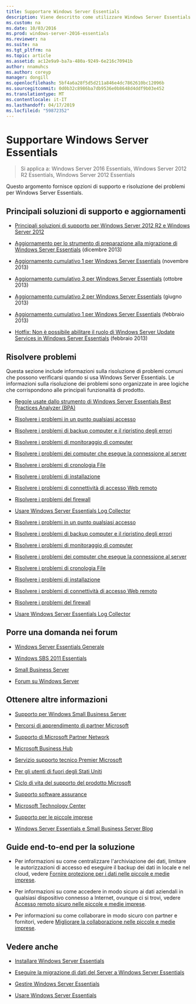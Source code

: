 ```yaml
---
title: Supportare Windows Server Essentials
description: Viene descritto come utilizzare Windows Server Essentials
ms.custom: na
ms.date: 10/03/2016
ms.prod: windows-server-2016-essentials
ms.reviewer: na
ms.suite: na
ms.tgt_pltfrm: na
ms.topic: article
ms.assetid: ac12e9a9-ba7a-480a-9249-6e216c70941b
author: nnamuhcs
ms.author: coreyp
manager: dongill
ms.openlocfilehash: 5bf4a6a28f5d5d211a846e4dc7862610bc12096b
ms.sourcegitcommit: 0d0b32c8986ba7db9536e0b8648d4ddf9b03e452
ms.translationtype: MT
ms.contentlocale: it-IT
ms.lasthandoff: 04/17/2019
ms.locfileid: "59872352"
---
```

# <a name="support-windows-server-essentials"></a>Supportare Windows Server Essentials

>Si applica a: Windows Server 2016 Essentials, Windows Server 2012 R2 Essentials, Windows Server 2012 Essentials

Questo argomento fornisce opzioni di supporto e risoluzione dei problemi per Windows Server Essentials.  
  
##  <a name="BKMK_Top"></a> Principali soluzioni di supporto e aggiornamenti  
  
-   [Principali soluzioni di supporto per Windows Server 2012 R2 e Windows Server 2012](http://blogs.technet.com/b/topsupportsolutions/archive/2014/02/04/top-support-solutions-for-microsoft-windows-server-2012.aspx)  
  
-   [Aggiornamento per lo strumento di preparazione alla migrazione di Windows Server Essentials](https://support.microsoft.com/kb/2908176) (dicembre 2013)  
  
-   [Aggiornamento cumulativo 1 per Windows Server Essentials](https://support.microsoft.com/kb/2887595) (novembre 2013)  
  
-   [Aggiornamento cumulativo 3 per Windows Server Essentials](https://support.microsoft.com/kb/2862551) (ottobre 2013)  
  
-   [Aggiornamento cumulativo 2 per Windows Server Essentials](https://support.microsoft.com/kb/2824160) (giugno 2013)  
  
-   [Aggiornamento cumulativo 1 per Windows Server Essentials](https://support.microsoft.com/kb/2781267) (febbraio 2013)  
  
-   [Hotfix: Non è possibile abilitare il ruolo di Windows Server Update Services in Windows Server Essentials](https://support.microsoft.com/kb/2762663) (febbraio 2013)  
  
## <a name="troubleshoot"></a>Risolvere problemi  
 Questa sezione include informazioni sulla risoluzione di problemi comuni che possono verificarsi quando si usa Windows Server Essentials. Le informazioni sulla risoluzione dei problemi sono organizzate in aree logiche che corrispondono alle principali funzionalità di prodotto.  
  
-   [Regole usate dallo strumento di Windows Server Essentials Best Practices Analyzer (BPA)](../migrate/Rules-used-by-the-Windows-Server-Essentials-Best-Practices-Analyzer--BPA--Tool.md)  
  

-   [Risolvere i problemi in un punto qualsiasi accesso](Troubleshoot-Anywhere-Access-in-Windows-Server-Essentials.md)  
  
-   [Risolvere i problemi di backup computer e il ripristino degli errori](Troubleshoot-computer-backup-and-restore-errors-in-Windows-Server-Essentials.md)  
  
-   [Risolvere i problemi di monitoraggio di computer](Troubleshoot-computer-monitoring-in-Windows-Server-Essentials.md)  
  
-   [Risolvere i problemi dei computer che esegue la connessione al server](Troubleshoot-connecting-computers-to-the-server-in-Windows-Server-Essentials.md)  
  
-   [Risolvere i problemi di cronologia File](Troubleshoot-File-History-in-Windows-Server-Essentials.md)  
  
-   [Risolvere i problemi di installazione](Troubleshoot-Windows-Server-Essentials-installation.md)  
  
-   [Risolvere i problemi di connettività di accesso Web remoto](Troubleshoot-Remote-Web-Access-connectivity-in-Windows-Server-Essentials.md)  
  
-   [Risolvere i problemi del firewall](Troubleshoot-your-firewall-in-Windows-Server-Essentials.md)  
  
-   [Usare Windows Server Essentials Log Collector](Use-the-Windows-Server-Essentials-Log-Collector.md)  

-   [Risolvere i problemi in un punto qualsiasi accesso](../support/Troubleshoot-Anywhere-Access-in-Windows-Server-Essentials.md)  
  
-   [Risolvere i problemi di backup computer e il ripristino degli errori](../support/Troubleshoot-computer-backup-and-restore-errors-in-Windows-Server-Essentials.md)  
  
-   [Risolvere i problemi di monitoraggio di computer](../support/Troubleshoot-computer-monitoring-in-Windows-Server-Essentials.md)  
  
-   [Risolvere i problemi dei computer che esegue la connessione al server](../support/Troubleshoot-connecting-computers-to-the-server-in-Windows-Server-Essentials.md)  
  
-   [Risolvere i problemi di cronologia File](../support/Troubleshoot-File-History-in-Windows-Server-Essentials.md)  
  
-   [Risolvere i problemi di installazione](../support/Troubleshoot-Windows-Server-Essentials-installation.md)  
  
-   [Risolvere i problemi di connettività di accesso Web remoto](../support/Troubleshoot-Remote-Web-Access-connectivity-in-Windows-Server-Essentials.md)  
  
-   [Risolvere i problemi del firewall](../support/Troubleshoot-your-firewall-in-Windows-Server-Essentials.md)  
  
-   [Usare Windows Server Essentials Log Collector](../support/Use-the-Windows-Server-Essentials-Log-Collector.md)  

  
## <a name="ask-a-question-in-the-forums"></a>Porre una domanda nei forum  
  
-   [Windows Server Essentials Generale](https://social.technet.microsoft.com/Forums/windowsserver/home?forum=winserveressentials)  
  
-   [Windows SBS 2011 Essentials](https://social.technet.microsoft.com/Forums/home?forum=smallbusinessserver2011essentials)  
  
-   [Small Business Server](https://social.technet.microsoft.com/Forums/home?forum=smallbusinessserver)  
  
-   [Forum su Windows Server](https://social.technet.microsoft.com/Forums/windowsserver/home?category=windowsserver)  
  
## <a name="get-additional-help"></a>Ottenere altre informazioni  
  
-   [Supporto per Windows Small Business Server](https://support.microsoft.com/oas/default.aspx?gprid=1167&st=1&wfxredirect=1&sd=gn)  
  
-   [Percorsi di apprendimento di partner Microsoft](https://mspartnerlp.mspartner.microsoft.com/LearningPath/LearningPath/DLPaths?trackId=559&rowId=1078&trackPathId=6605)  
  
-   [Supporto di Microsoft Partner Network](https://mspartner.microsoft.com/en/us/Pages/Support/get-support.aspx)  
  
-   [Microsoft Business Hub](http://www.microsoftbusinesshub.com/Gigya/Insider)  
  
-   [Servizio supporto tecnico Premier Microsoft](https://www.microsoft.com/microsoftservices/support.aspx)  
  
-   [Per gli utenti di fuori degli Stati Uniti](https://support.microsoft.com/common/international.aspx?&sd=tech)  
  
-   [Ciclo di vita del supporto del prodotto Microsoft](https://support.microsoft.com/lifecycle/)  
  
-   [Supporto software assurance](https://support.microsoft.com/default.aspx?scid=fh;%5Bln%5D;SoftAssurance)  
  
-   [Microsoft Technology Center](https://www.microsoft.com/mtc/default.aspx)  
  
-   [Supporto per le piccole imprese](https://smallbusiness.support.microsoft.com/contact)  
  
-   [Windows Server Essentials e Small Business Server Blog](http://blogs.technet.com/b/sbs/)  
  
## <a name="end-to-end-solution-guides"></a>Guide end-to-end per la soluzione  
  
-    Per informazioni su come centralizzare l'archiviazione dei dati, limitare le autorizzazioni di accesso ed eseguire il backup dei dati in locale e nel cloud, vedere [Fornire protezione per i dati nelle piccole e medie imprese](https://technet.microsoft.com/library/dn582043.aspx).  
  
-    Per informazioni su come accedere in modo sicuro ai dati aziendali in qualsiasi dispositivo connesso a Internet, ovunque ci si trovi, vedere [Accesso remoto sicuro nelle piccole e medie imprese](https://technet.microsoft.com/library/dn629457.aspx).  
  
-    Per informazioni su come collaborare in modo sicuro con partner e fornitori, vedere [Migliorare la collaborazione nelle piccole e medie imprese](https://technet.microsoft.com/library/dn747893.aspx).  
  
## <a name="see-also"></a>Vedere anche  
  
-   [Installare Windows Server Essentials](../install/Install-Windows-Server-Essentials.md)  
  
-   [Eseguire la migrazione di dati del Server a Windows Server Essentials](../migrate/Migrate-Server-Data-to-Windows-Server-Essentials.md)  
  
-   [Gestire Windows Server Essentials](../manage/Manage-Windows-Server-Essentials.md)  
  
-   [Usare Windows Server Essentials](../use/Use-Windows-Server-Essentials.md)
